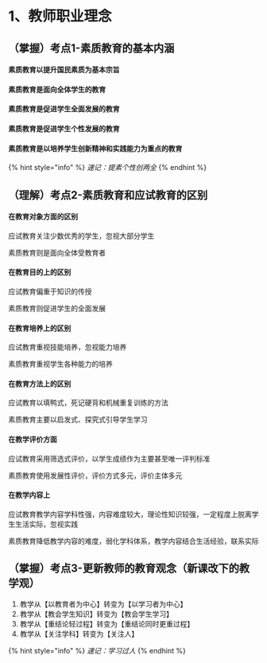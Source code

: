 # 1、教师职业理念

## （掌握）考点1-素质教育的基本内涵

####  素质教育以提升国民素质为基本宗旨

####  素质教育是面向全体学生的教育

####  素质教育是促进学生全面发展的教育

####  素质教育是促进学生个性发展的教育

####  素质教育是以培养学生创新精神和实践能力为重点的教育

{% hint style="info" %}
_速记：提素个性创两全_
{% endhint %}

## （理解）考点2-素质教育和应试教育的区别

####  在教育对象方面的区别

 应试教育关注少数优秀的学生，忽视大部分学生

 素质教育则是面向全体受教育者

####  在教育目的上的区别

 应试教育偏重于知识的传授

 素质教育则促进学生的全面发展

####  在教育培养上的区别

  应试教育重视技能培养，忽视能力培养

 素质教育重视学生各种能力的培养

####  在教育方法上的区别

 应试教育以填鸭式，死记硬背和机械重复训练的方法

 素质教育主要以启发式、探究式引导学生学习

####  在教学评价方面

 应试教育采用筛选式评价，以学生成绩作为主要甚至唯一评判标准

 素质教育使用发展性评价，评价方式多元，评价主体多元

####  在教学内容上

 应试教育教学内容学科性强，内容难度较大，理论性知识较强，一定程度上脱离学生生活实际，忽视实践

 素质教育降低教学内容的难度，弱化学科体系，教学内容结合生活经验，联系实际

## （掌握）考点3-更新教师的教育观念（新课改下的教学观）

1. 教学从【以教育者为中心】转变为【以学习者为中心】
2. 教学从【教会学生知识】转变为【教会学生学习】
3. 教学从【重结论轻过程】转变为【重结论同时更重过程】
4. 教学从【关注学科】转变为【关注人】

{% hint style="info" %}
_速记：学习过人_
{% endhint %}










